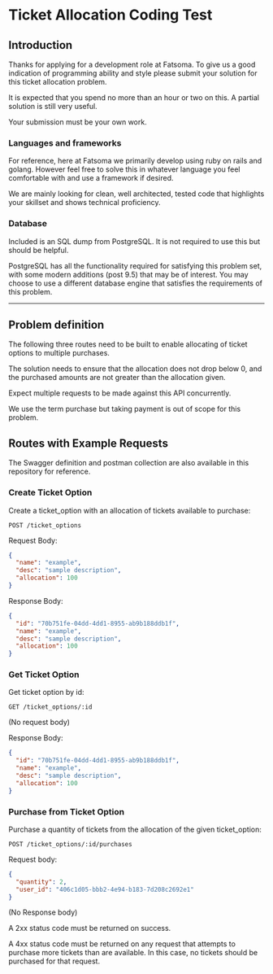 # Ticket Allocation Coding Test

## Introduction

Thanks for applying for a development role at Fatsoma. To give us a good
indication of programming ability and style please submit your solution for
this ticket allocation problem.

It is expected that you spend no more than an hour or two on this. A partial
solution is still very useful.

Your submission must be your own work.

### Languages and frameworks

For reference, here at Fatsoma we primarily develop using ruby on rails and
golang. However feel free to solve this in whatever language you feel comfortable with and use a framework if desired.

We are mainly looking for clean, well architected, tested code that highlights
your skillset and shows technical proficiency.

### Database

Included is an SQL dump from PostgreSQL. It is not required to use this but should be helpful.

PostgreSQL has all the functionality required for satisfying this problem set, with some modern additions (post 9.5) that may be of interest. You may choose to use a different database engine that satisfies the requirements of this problem.

---

## Problem definition

The following three routes need to be built to enable allocating of ticket
options to multiple purchases.

The solution needs to ensure that the allocation does not drop below 0,
and the purchased amounts are not greater than the allocation given.

Expect multiple requests to be made against this API concurrently.

We use the term purchase but taking payment is out of scope for this problem.

## Routes with Example Requests

The Swagger definition and postman collection are also available in this repository for reference.

### Create Ticket Option

Create a ticket_option with an allocation of tickets available to purchase:

`POST /ticket_options`

Request Body:

```json
{
  "name": "example",
  "desc": "sample description",
  "allocation": 100
}
```

Response Body:

```json
{
  "id": "70b751fe-04dd-4dd1-8955-ab9b188ddb1f",
  "name": "example",
  "desc": "sample description",
  "allocation": 100
}
```

### Get Ticket Option

Get ticket option by id:

`GET /ticket_options/:id`

(No request body)

Response Body:

```json
{
  "id": "70b751fe-04dd-4dd1-8955-ab9b188ddb1f",
  "name": "example",
  "desc": "sample description",
  "allocation": 100
}
```

### Purchase from Ticket Option

Purchase a quantity of tickets from the allocation of the given ticket_option:

`POST /ticket_options/:id/purchases`

Request body:

```json
{
  "quantity": 2,
  "user_id": "406c1d05-bbb2-4e94-b183-7d208c2692e1"
}
```

(No Response body)

A 2xx status code must be returned on success.

A 4xx status code must be returned on any request that attempts to purchase more tickets than are available. In this case, no tickets should be purchased for that request.
